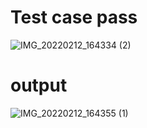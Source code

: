 # Test case pass
![IMG_20220212_164334 (2)](https://user-images.githubusercontent.com/86889916/153720343-3093ba7d-67b9-4d34-8407-e8d2568ae924.jpg)

# output
![IMG_20220212_164355 (1)](https://user-images.githubusercontent.com/86889916/153720356-4d7a923f-c70d-4374-89a0-674508454783.jpg)
